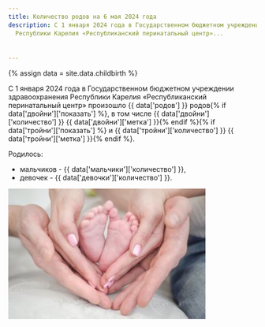 ```yaml
---
title: Количество родов на 6 мая 2024 года
description: С 1 января 2024 года в Государственном бюджетном учреждении здравоохранения
  Республики Карелия «Республиканский перинатальный центр»...


---
```

{% assign data = site.data.childbirth %}

С 1 января 2024 года в Государственном бюджетном учреждении здравоохранения Республики Карелия «Республиканский перинатальный центр» произошло {{ data['родов'] }} родов{% if data['двойни']['показать'] %}, в том числе {{ data['двойни']['количество'] }} {{ data['двойни']['метка'] }}{% endif %}{% if data['тройни']['показать'] %} и {{ data['тройни']['количество'] }} {{ data['тройни']['метка'] }}{% endif %}.

Родилось:

* мальчиков - {{ data['мальчики']['количество'] }},
* девочек - {{ data['девочки']['количество'] }}.

![](/uploads/count_rodi.jpg)